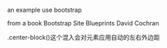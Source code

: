 an example use bootstrap

from a book Bootstrap Site Blueprints
David Cochran

.center-block()这个混入会对元素应用自动的左右外边距